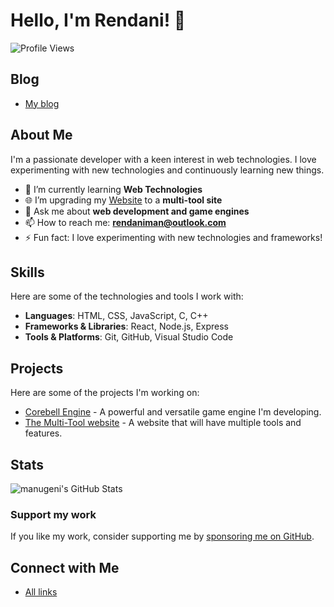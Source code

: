 # Hello, I'm Rendani! 👋

![Profile Views](https://komarev.com/ghpvc/?username=manugeni&color=blue)

## Blog

- [My blog](https://manugen.is-a.dev/pages/blog/)

## About Me

I'm a passionate developer with a keen interest in web technologies. I love experimenting with new technologies and continuously learning new things.

- 🌱 I’m currently learning **Web Technologies**
- 🌐 I’m upgrading my [Website](https://manugeni.is-a.dev) to a **multi-tool site**
- 💬 Ask me about **web development and game engines**
- 📫 How to reach me: **[rendaniman@outlook.com](mailto:rendaniman@outlook.com)**
- ⚡ Fun fact: I love experimenting with new technologies and frameworks!

## Skills

Here are some of the technologies and tools I work with:

- **Languages**: HTML, CSS, JavaScript, C, C++
- **Frameworks & Libraries**: React, Node.js, Express
- **Tools & Platforms**: Git, GitHub, Visual Studio Code

## Projects

Here are some of the projects I'm working on:

- [Corebell Engine](https://manugeni.is-a.dev/pages/apps/corebell-engine) - A powerful and versatile game engine I'm developing.
- [The Multi-Tool website](https://manugeni.is-a.dev) - A website that will have multiple tools and features.

## Stats

![manugeni's GitHub Stats](https://github-readme-stats.vercel.app/api?username=manugeni&show_icons=true&theme=radical)

### Support my work

If you like my work, consider supporting me by [sponsoring me on GitHub](https://github.com/sponsors/manugeni).

## Connect with Me

- [All links](https://linktr.ee/manugeni)
